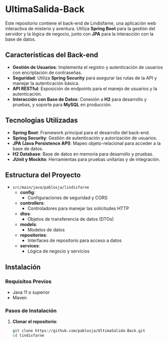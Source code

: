 # UltimaSalida-Back

Este repositorio contiene el back-end de Lindisfarne, una aplicación web interactiva de misterio y aventura. Utiliza **Spring Boot** para la gestión del servidor y la lógica de negocio, junto con **JPA** para la interacción con la base de datos.

## Características del Back-end

- **Gestión de Usuarios**: Implementa el registro y autenticación de usuarios con encriptación de contraseñas.
- **Seguridad**: Utiliza **Spring Security** para asegurar las rutas de la API y manejar la autenticación básica.
- **API RESTful**: Exposición de endpoints para el manejo de usuarios y la autenticación.
- **Interacción con Base de Datos**: Conexión a **H2** para desarrollo y pruebas, y soporte para **MySQL** en producción.

## Tecnologías Utilizadas

- **Spring Boot**: Framework principal para el desarrollo del back-end.
- **Spring Security**: Gestión de autenticación y autorización de usuarios.
- **JPA (Java Persistence API)**: Mapeo objeto-relacional para acceder a la base de datos.
- **H2 Database**: Base de datos en memoria para desarrollo y pruebas.
- **JUnit y Mockito**: Herramientas para pruebas unitarias y de integración.

## Estructura del Proyecto

- `src/main/java/pablosja/lindisfarne`
  - **config**: 
    - Configuraciones de seguridad y CORS
  - **controllers**: 
    - Controladores para manejar las solicitudes HTTP
  - **dtos**: 
    - Objetos de transferencia de datos (DTOs)
  - **models**: 
    - Modelos de datos
  - **repositories**: 
    - Interfaces de repositorio para acceso a datos
  - **services**: 
    - Lógica de negocio y servicios

## Instalación

### Requisitos Previos

- Java 11 o superior
- Maven

### Pasos de Instalación

1. **Clonar el repositorio**:
   ```bash
   git clone https://github.com/pablosja/UltimaSalida-Back.git
   cd lindisfarne
